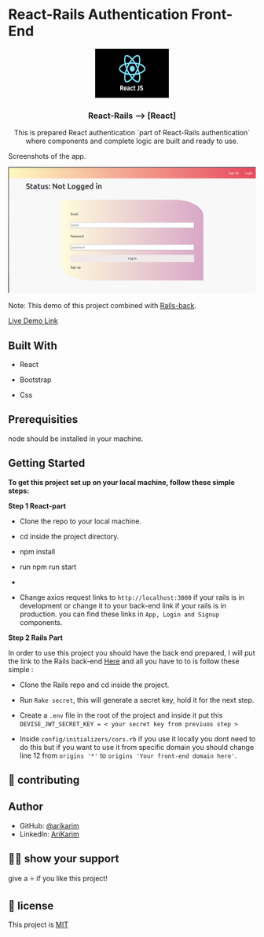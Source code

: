 # React-Rails Authentication Front-End
<p align="center">
    <img src="src/images/react.png" alt="Logo" width="150" height="100">
  <h3 align="center">React-Rails --> [React]</h3>

  <p align="center">
This is prepared React authentication `part of React-Rails authentication` where components and complete logic are built and ready to use.
  </p>
</p


## Screenshots of the app.

![image](./src/images/screen.png)



Note: This demo of this project combined with [Rails-back](https://github.com/arikarim/React-Rails-Back-End).

[Live Demo Link](http://arikarim.me/Rails-React-Front-end/)

## Built With

- React

- Bootstrap
 
- Css

## Prerequisities

node should be installed in your machine.


## Getting Started

**To get this project set up on your local machine, follow these simple steps:**

**Step 1 React-part**<br>
 - Clone the repo to your local machine.

 - cd inside the project directory.

  - npm install

 - run npm run start
 - 
 - Change axios request links to `http://localhost:3000` if your rails is in development or change it to your back-end link if your rails is in production. you can find these links in `App, Login and Signup` components.

**Step 2 Rails Part**<br>

In order to use this project you should have the back end prepared, I will put the link to the Rails back-end [Here](https://github.com/arikarim/React-Rails-Back-End) and all you have to to is follow these simple : 

- Clone the Rails repo and cd inside the project.

- Run `Rake secret`, this will generate a secret key, hold it for the next step.

- Create a `.env` file in the root of the project and inside it put this `DEVISE_JWT_SECRET_KEY = < your secret key from previuos step >`

- Inside `config/initializers/cors.rb` if you use it locally you dont need to do this but if you want to use it from specific domain you should change line 12 from `origins '*'` to `origins 'Your front-end domain here'`.


## 🤝 contributing

## Author

- GitHub: [@arikarim](https://github.com/arikarim)
- LinkedIn: [AriKarim](https://www.linkedin.com/in/ari-karim-523bb81b3)

## 🙋‍♂ show your support

give a ⭐️ if you like this project!

## 📝 license



This project is [MIT](lisenced)
